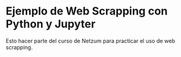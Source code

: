 # Ejemplo de Web Scrapping con Python y Jupyter

Esto hacer parte del curso de Netzum para practicar el uso de web scrapping.
